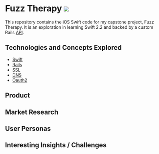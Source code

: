 # Fuzz Therapy ![](http://i.imgur.com/t0uI7tf.png)

This repository contains the iOS Swift code for my capstone project, Fuzz Therapy. It is an exploration in learning Swift 2.2 and backed by a custom Rails [API](https://github.com/jadevance/fuzz-therapy).

## Technologies and Concepts Explored

+ [Swift](https://en.wikipedia.org/wiki/Swift_(programming_language))
+ [Rails](https://en.wikipedia.org/wiki/Ruby_on_Rails)
+ [SSL](https://en.wikipedia.org/wiki/Transport_Layer_Security)
+ [DNS](https://en.wikipedia.org/wiki/Domain_Name_System)
+ [Oauth2](https://en.wikipedia.org/wiki/OAuth)

## Product

## Market Research

## User Personas

## Interesting Insights / Challenges 
